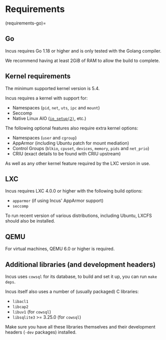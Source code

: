 # Requirements

(requirements-go)=
## Go

Incus requires Go 1.18 or higher and is only tested with the Golang compiler.

We recommend having at least 2GiB of RAM to allow the build to complete.

## Kernel requirements

The minimum supported kernel version is 5.4.

Incus requires a kernel with support for:

* Namespaces (`pid`, `net`, `uts`, `ipc` and `mount`)
* Seccomp
* Native Linux AIO
  ([`io_setup(2)`](https://man7.org/linux/man-pages/man2/io_setup.2.html), etc.)

The following optional features also require extra kernel options:

* Namespaces (`user` and `cgroup`)
* AppArmor (including Ubuntu patch for mount mediation)
* Control Groups (`blkio`, `cpuset`, `devices`, `memory`, `pids` and `net_prio`)
* CRIU (exact details to be found with CRIU upstream)

As well as any other kernel feature required by the LXC version in use.

## LXC

Incus requires LXC 4.0.0 or higher with the following build options:

* `apparmor` (if using Incus' AppArmor support)
* `seccomp`

To run recent version of various distributions, including Ubuntu, LXCFS
should also be installed.

## QEMU

For virtual machines, QEMU 6.0 or higher is required.

## Additional libraries (and development headers)

Incus uses `cowsql` for its database, to build and set it up, you can
run `make deps`.

Incus itself also uses a number of (usually packaged) C libraries:

* `libacl1`
* `libcap2`
* `libuv1` (for `cowsql`)
* `libsqlite3` >= 3.25.0 (for `cowsql`)

Make sure you have all these libraries themselves and their development
headers (`-dev` packages) installed.
